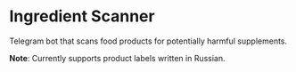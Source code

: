 # Ingredient Scanner

Telegram bot that scans food products for potentially harmful supplements.

**Note**: Currently supports product labels written in Russian.